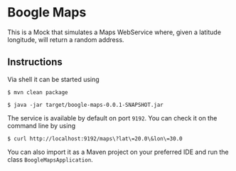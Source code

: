 # Boogle Maps

This is a Mock that simulates a Maps WebService where, given a latitude
longitude, will return a random address.

## Instructions

Via shell it can be started using

```
$ mvn clean package
```

```
$ java -jar target/boogle-maps-0.0.1-SNAPSHOT.jar
```

The service is available by default on port `9192`. You can check it on the
command line by using

```
$ curl http://localhost:9192/maps\?lat\=20.0\&lon\=30.0
``` 

You can also import it as a Maven project on your preferred IDE and
run the class `BoogleMapsApplication`.